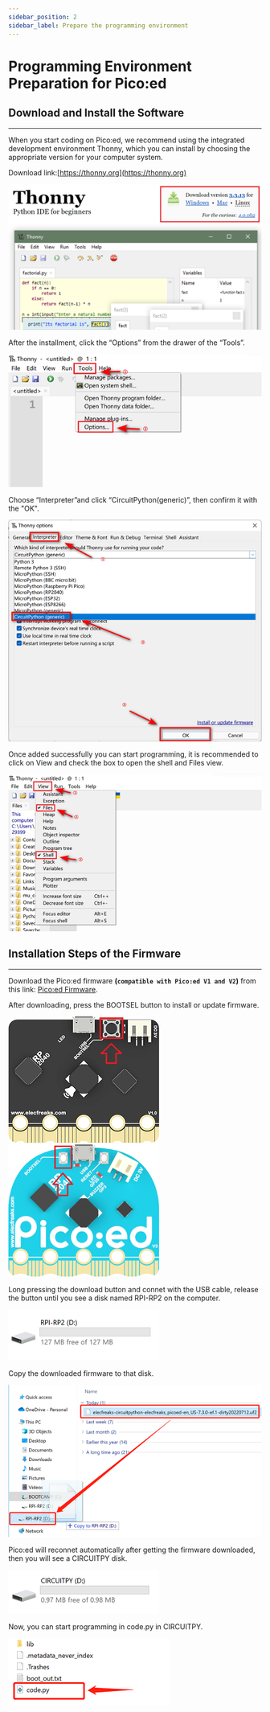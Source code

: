 ```yaml
---
sidebar_position: 2
sidebar_label: Prepare the programming environment
---
```



# Programming Environment Preparation for Pico:ed

## Download and Install the Software
---
When you start coding on Pico:ed, we recommend using the integrated development environment Thonny, which you can install by choosing the appropriate version for your computer system.

Download link:[https://thonny.org](https://thonny.org)

![](./images/pico-ed-V2-python-01.png)

After the installment, click the “Options” from the drawer of the “Tools”.

![](./images/pico-ed-V2-python-02.png)

Choose “Interpreter”and click “CircuitPython(generic)”, then confirm it with the "OK".

![](./images/pico-ed-V2-python-03.png)

Once added successfully you can start programming, it is recommended to click on View and check the box to open the shell and Files view.

![](./images/pico-ed-V2-python-04.png)

## Installation Steps of the Firmware
---

Download the Pico:ed firmware **(`compatible with Pico:ed V1 and V2`)** from this link: [Pico:ed Firmware](https://circuitpython.org/board/elecfreaks_picoed/).

After downloading, press the BOOTSEL button to install or update firmware.

![Pico:ed V1 bootsel](./images/pico-ed-V1-bootsel.png) &emsp;&emsp;&emsp;&emsp; ![Pico:ed V2 bootsel](./images/pico-ed-V2-python-05.png)


Long pressing the download button and connet with the USB cable, release the button until you see a disk named RPI-RP2 on the computer.

![](./images/pico-ed-V2-python-06.png)

Copy the downloaded firmware to that disk.

![](./images/pico-ed-V2-python-07.png)

Pico:ed will reconnet automatically after getting the firmware downloaded, then you will see a CIRCUITPY disk.

![](./images/pico-ed-V2-python-08.png)

Now, you can start programming in code.py in CIRCUITPY.

![](./images/pico-ed-V2-python-09.png)
